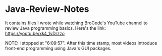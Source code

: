 # Java-Review-Notes
It contains files I wrote while watching BroCode's YouTube channel to review Java programming basics. Here's the link: https://youtu.be/xk4_1vDrzzo

NOTE: I stopped at "6:09:57". After this time stamp, most videos introduce front-end programming using Java's GUI packages.
